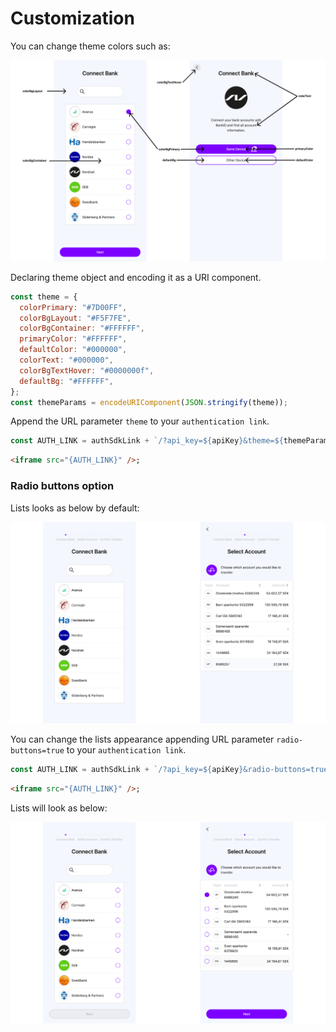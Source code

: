 # Customization

You can change theme colors such as:

![Color customization](02.png)

Declaring theme object and encoding it as a URI component.

```js
const theme = {
  colorPrimary: "#7D00FF",
  colorBgLayout: "#F5F7FE",
  colorBgContainer: "#FFFFFF",
  primaryColor: "#FFFFFF",
  defaultColor: "#000000",
  colorText: "#000000",
  colorBgTextHover: "#0000000f",
  defaultBg: "#FFFFFF",
};
const themeParams = encodeURIComponent(JSON.stringify(theme));
```

Append the URL parameter `theme` to your `authentication link`.

```js
const AUTH_LINK = authSdkLink + `/?api_key=${apiKey}&theme=${themeParams}`;
```

```html
<iframe src="{AUTH_LINK}" />;
```

### Radio buttons option

Lists looks as below by default:

![Lists appearance](04.png)

You can change the lists appearance appending URL parameter `radio-buttons=true` to your `authentication link`.

```js
const AUTH_LINK = authSdkLink + `/?api_key=${apiKey}&radio-buttons=true`;
```

```html
<iframe src="{AUTH_LINK}" />;
```

Lists will look as below:

![Lists appearance](05.png)
